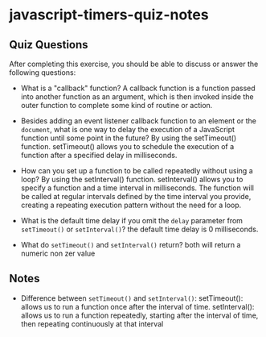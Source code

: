 # javascript-timers-quiz-notes

## Quiz Questions

After completing this exercise, you should be able to discuss or answer the following questions:

- What is a "callback" function?
  A callback function is a function passed into another function as an argument, which is then invoked inside the outer function to complete some kind of routine or action.

- Besides adding an event listener callback function to an element or the `document`, what is one way to delay the execution of a JavaScript function until some point in the future?
  By using the setTimeout() function. setTimeout() allows you to schedule the execution of a function after a specified delay in milliseconds.

- How can you set up a function to be called repeatedly without using a loop?
  By using the setInterval() function. setInterval() allows you to specify a function and a time interval in milliseconds. The function will be called at regular intervals defined by the time interval you provide, creating a repeating execution pattern without the need for a loop.

- What is the default time delay if you omit the `delay` parameter from `setTimeout()` or `setInterval()`?
  the default time delay is 0 milliseconds.

- What do `setTimeout()` and `setInterval()` return?
  both will return a numeric non zer value

## Notes

- Difference between `setTimeout()` and `setInterval()`:
  setTimeout(): allows us to run a function once after the interval of time.
  setInterval(): allows us to run a function repeatedly, starting after the interval of time, then repeating continuously at that interval
